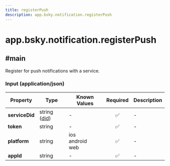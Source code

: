```yaml
---
title: registerPush
description: app.bsky.notification.registerPush
---
```


# app.bsky.notification.registerPush

## #main

Register for push notifications with a service.

### Input (application/json)

| Property | Type | Known Values | Required | Description |
| --- | --- | --- | :---: | --- |
| **serviceDid** | string ([did](https://atproto.com/specs/did)) | - | ✅ | - |
| **token** | string | - | ✅ | - |
| **platform** | string | ios<br/>android<br/>web | ✅ | - |
| **appId** | string | - | ✅ | - |
